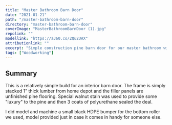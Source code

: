 ```yaml
---
title: "Master Bathroom Barn Door"
date: "2021-01-21"
path: "/master-bathroom-barn-door"
directory: "master-bathroom-barn-door"
coverImage: "MasterBathroomBarnDoor (1).jpg"
repolink: ""
modellink: "https://a360.co/2Qu2UAX"
attributionlink: ""
excerpt: "Simple construction pine barn door for our master bathroom with a modern look."
tags: ["Woodworking"]
---
```


## Summary

This is a relatively simple build for an interior barn door. The frame is simply stacked 1" thick lumber from home depot and the filler panels are unfinished pine flooring. Special walnut stain was used to provide some "luxury" to the pine and then 3 coats of polyurethane sealed the deal.

I did model and machine a small black HDPE bumper for the bottom roller we used, model provided just in case it comes in handy for someone else.